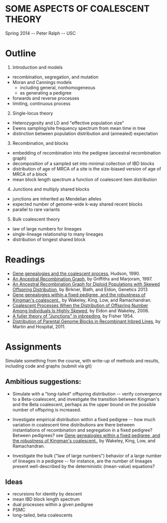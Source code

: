 SOME ASPECTS OF COALESCENT THEORY
=================================

Spring 2014 -- Peter Ralph -- USC 


Outline
=======

1. Introduction and models
  * recombination, segregation, and mutation
  * Moran and Cannings models
    * including general, nonhomogeneous
    * as generating a pedigree
  * forwards and reverse processes
  * limiting, continuous process
2. Single-locus theory
  * Heterozygosity and LD and "effective population size"
  * Ewens sampling/site frequency spectrum from mean time in tree
  * distinction between population distribution and (annealed) expectation
3. Recombination, and blocks
  * embedding of recombination into the pedigree (ancestral recombination graph)
  * decomposition of a sampled set into minimal collection of IBD blocks
  * distribution of age of MRCA of a site is the size-biased version of age of MRCA of a block
  * mean block length spectrum a function of coalescent tiem distribution
4. Junctions and multiply shared blocks
  * junctions are inherited as Mendelian alleles
  * expected number of genome-wide k-way shared recent blocks
  * parallel to rare variants
5. Bulk coalescent theory
  * law of large numbers for lineages
  * single-lineage relationship to many lineages
  * distribution of longest shared block



Readings
========

- [Gene genealogies and the coalescent process](http://web.eve.ucdavis.edu/pbg298/pdfs/Hudson_OxfordSurveysEvolBiol_1991.pdf), Hudson, 1990.
- [An Ancestral Recombination Graph](http://www.math.canterbury.ac.nz/~r.sainudiin/recomb/ima.pdf), by Griffiths and Marjoram, 1997.
- [An Ancestral Recombination Graph for Diploid Populations with Skewed Offspring Distribution](http://www.genetics.org/content/193/1/255.abstract), by Birkner, Blath, and Eldon, Genetics 2013
- [Gene genealogies within a fixed pedigree, and the robustness of Kingman's coalescent.](http://www.ncbi.nlm.nih.gov/pubmed/22234858), by Wakeley, King, Low, and Ramachandran.
- [Coalescent Processes When the Distribution of Offspring Number Among Individuals Is Highly Skewed](http://www.genetics.org/content/172/4/2621.full), by Eldon and Wakeley, 2006.
- [A fuller theory of "Junctions" in inbreeding](http://dx.doi.org/10.1038/hdy.1954.17), by Fisher 1954.
- [Distribution of Parental Genome Blocks in Recombinant Inbred Lines](http://www.ncbi.nlm.nih.gov/pmc/articles/PMC3189807/), by Martin and Hospital, 2011.


Assignments
===========

Simulate something from the course, with write-up of methods and results, including code and graphs (submit via git)


Ambitious suggestions:
------------

+ Simulate with a "long-tailed" offspring distribution -- verify convergence to a Beta-coalescent, and investigate the transition between Kingman's and the Beta coalescent, perhaps as the upper bound on the possible number of offspring is increased.

+ Investigate empirical distribution within a fixed pedigree -- how much variation in coalescent time distributions are there between instantiations of recombination and segregation in a fixed pedigree?  Between pedigrees?
  see [Gene genealogies within a fixed pedigree, and the robustness of Kingman's coalescent.](http://www.ncbi.nlm.nih.gov/pubmed/22234858), by Wakeley, King, Low, and Ramachandran.

+ Investigate the bulk ("law of large numbers") behavior of a large number of lineages in a pedigree -- for instance, are the number of lineages present well-described by the deterministic (mean-value) equations?


Ideas
-----

- recursions for identity by descent
- mean IBD block length spectrum
- dual processes within a given pedigree
- PSMC
- long-tailed, beta coalescents
